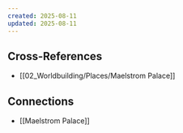 ```yaml
---
created: 2025-08-11
updated: 2025-08-11
---
```




## Cross-References

- [[02_Worldbuilding/Places/Maelstrom Palace]]


## Connections

- [[Maelstrom Palace]]
